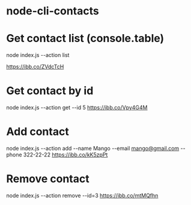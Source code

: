 # node-cli-contacts

# Get contact list (console.table)
node index.js --action list

https://ibb.co/ZVdcTcH

# Get contact by id
node index.js --action get --id 5
https://ibb.co/Vpy4G4M

# Add contact
node index.js --action add --name Mango --email mango@gmail.com --phone 322-22-22
https://ibb.co/kK5zpPt


# Remove contact
node index.js --action remove --id=3
https://ibb.co/mtMQfhn
